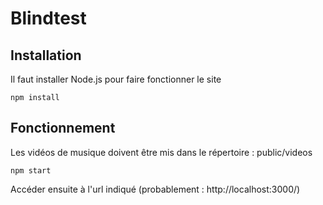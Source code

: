 # Blindtest

## Installation

Il faut installer Node.js pour faire fonctionner le site

```
npm install
```

## Fonctionnement

Les vidéos de musique doivent être mis dans le répertoire : public/videos

```
npm start
```

Accéder ensuite à l'url indiqué (probablement : http://localhost:3000/)

